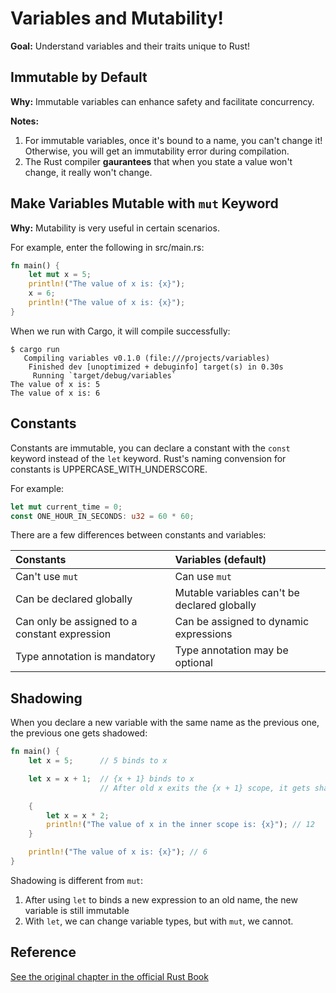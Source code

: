 # Variables and Mutability!

**Goal:** Understand variables and their traits unique to Rust!

## Immutable by Default

**Why:** Immutable variables can enhance safety and facilitate concurrency.

**Notes:**

1. For immutable variables, once it's bound to a name, you can't change it! Otherwise, you will get an immutability error during compilation.
2. The Rust compiler **gaurantees** that when you state a value won't change, it really won't change.

## Make Variables Mutable with `mut` Keyword

**Why:** Mutability is very useful in certain scenarios.

For example, enter the following in src/main.rs:
```rust
fn main() {
    let mut x = 5;
    println!("The value of x is: {x}");
    x = 6;
    println!("The value of x is: {x}");
}
```

When we run with Cargo, it will compile successfully:

```
$ cargo run
   Compiling variables v0.1.0 (file:///projects/variables)
    Finished dev [unoptimized + debuginfo] target(s) in 0.30s
     Running `target/debug/variables`
The value of x is: 5
The value of x is: 6
```

## Constants

Constants are immutable, you can declare a constant with the `const` keyword instead of the `let` keyword. Rust's naming convension for constants is UPPERCASE_WITH_UNDERSCORE.

For example:
```rust
let mut current_time = 0;
const ONE_HOUR_IN_SECONDS: u32 = 60 * 60;
```

There are a few differences between constants and variables:

| Constants       | Variables (default) |
|:----------------|:--------------------|
| Can't use `mut` | Can use `mut`       |
| Can be declared globally | Mutable variables can't be declared globally    |
| Can only be assigned to a constant expression | Can be assigned to dynamic expressions |
| Type annotation is mandatory | Type annotation may be optional |

## Shadowing

When you declare a new variable with the same name as the previous one, the previous one gets shadowed:

```rust
fn main() {
    let x = 5;      // 5 binds to x

    let x = x + 1;  // {x + 1} binds to x
                    // After old x exits the {x + 1} scope, it gets shadowed.

    {
        let x = x * 2;
        println!("The value of x in the inner scope is: {x}"); // 12
    }

    println!("The value of x is: {x}"); // 6
}
```

Shadowing is different from `mut`:

1. After using `let` to binds a new expression to an old name, the new variable is still immutable
2. With `let`, we can change variable types, but with `mut`, we cannot.

## Reference

[See the original chapter in the official Rust Book](https://doc.rust-lang.org/book/ch03-01-variables-and-mutability.html)
